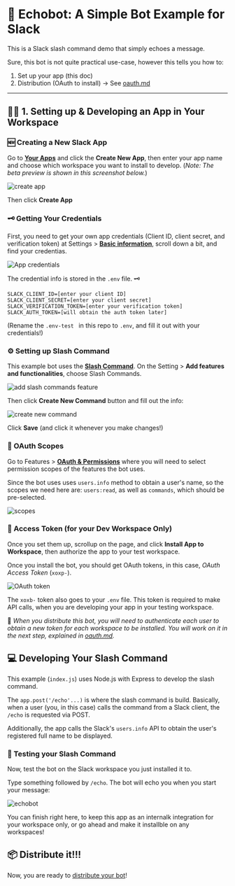 # 🤖 Echobot: A Simple Bot Example for Slack

This is a Slack slash command demo that simply echoes a message.

Sure, this bot is not quite practical use-case, however this tells you how to:

1. Set up your app (this doc)
2. Distribution (OAuth to install) -> See [oauth.md](https://glitch.com/edit/#!/slack-echobot-oauth?path=oauth.md)

---

## 👩‍💻 1. Setting up & Developing an App in Your Workspace


### 🆕 Creating a New Slack App

Go to [**Your Apps**](https://api.slack.com/apps) and click the **Create New App**, then enter your app name and choose which workspace you want to install to develop. (*Note: The beta preview is shown in this screenshot below.*)

![create app](https://cdn.glitch.com/2ec8b3de-9650-4eab-b71f-62c01b006901%2Fcreate_slack_app.png?1506976337446)

Then click **Create App**

### 🗝 Getting Your Credentials

First, you need to get your own app credentials (Client ID, client secret, and verification token) at Settings > [**Basic information**](https://api.slack.com/apps/general), scroll down a bit, and find your credentias.

![App credentials](https://cdn.glitch.com/2ec8b3de-9650-4eab-b71f-62c01b006901%2Fcredentials.png?1506986469638)

The credential info is stored in the `.env` file. 🗝 
```
SLACK_CLIENT_ID=[enter your client ID]
SLACK_CLIENT_SECRET=[enter your client secret]
SLACK_VERIFICATION_TOKEN=[enter your verification token]
SLACK_AUTH_TOKEN=[will obtain the auth token later]
```

(Rename the `.env-test ` in this repo to `.env`, and fill it out with your credentials!)


### ⚙️ Setting up Slash Command

This example bot uses the [**Slash Command**](https://api.slack.com/slash-commands). On the Setting > **Add features and functionalities**, choose Slash Commands.

![add slash commands feature](https://cdn.glitch.com/2ec8b3de-9650-4eab-b71f-62c01b006901%2Fadd_features.png?1507574515165)

Then click **Create New Command** button and fill out the info:

![create new command](https://cdn.glitch.com/2ec8b3de-9650-4eab-b71f-62c01b006901%2Fcreate_new_command.png?1507575729024)

Click **Save** (and click it whenever you make changes!)

### 🔏 OAuth Scopes

Go to Features > [**OAuth & Permissions**](https://api.slack.com/apps/oauth) where you will need to select permission scopes of the features the bot uses.

Since the bot uses uses `users.info` method to obtain a user's name, so the scopes we need here are: `users:read`, as well as `commands`, which should be pre-selected.

![scopes](https://cdn.glitch.com/2ec8b3de-9650-4eab-b71f-62c01b006901%2Fscopes.png?1507580188516)

### 🔐 Access Token (for your Dev Workspace Only)

Once you set them up, scrollup on the page, and click **Install App to Workspace**, then authorize the app to your test workspace.

Once you install the bot, you should get OAuth tokens, in this case, *OAuth Access Token* (`xoxp-`).

![OAuth token](https://cdn.glitch.com/2ec8b3de-9650-4eab-b71f-62c01b006901%2Fxoxp_token.png?1507580424424)

The `xoxb-` token also goes to your `.env` file. This token is required to make API calls, when you are developing your app in your testing workspace.

🐥 *When you distribute this bot, you will need to authenticate each user to obtain a new token for each workspace to be installed. You will work on it in the next step, explained in [oauth.md](oauth.md).*

## 💻 Developing Your Slash Command

This example (`index.js`) uses Node.js with Express to develop the slash command.

The `app.post('/echo'...)` is where the slash command is build. Basically, when a user (you, in this case) calls the command from a Slack client, the `/echo` is requested via POST.

Additionally, the app calls the Slack's `users.info` API to obtain the user's registered full name to be displayed.



### 🏅 Testing your Slash Command

Now, test the bot on the Slack workspace you just installed it to.

Type something followed by `/echo`. The bot will echo you when you start your message:

![echobot](https://cdn.glitch.com/2ec8b3de-9650-4eab-b71f-62c01b006901%2Fecho_slash.png?1507583430097)


You can finish right here, to keep this app as an internalk integration for your workspace only, or go ahead and make it installble on any workspaces!


## 📦 Distribute it!!!

Now, you are ready to [distribute your bot](oauth.md)!


